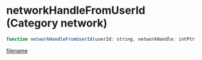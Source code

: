 # networkHandleFromUserId (Category network)

```js
function networkHandleFromUserId(userId: string, networkHandle: intPtr, bufferSize: number): Array
```

[filename](networkHandleFromUserId_m.md ':include')